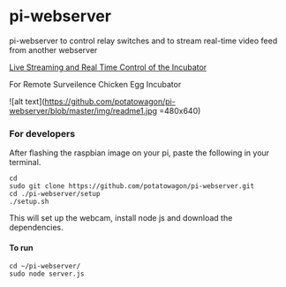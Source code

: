 # pi-webserver
pi-webserver to control relay switches and to stream real-time video feed from another webserver

<a href="http://chickenbox.zapto.org:3000">Live Streaming and Real Time Control of the Incubator</a>

For Remote Surveilence Chicken Egg Incubator

![alt text](https://github.com/potatowagon/pi-webserver/blob/master/img/readme1.jpg =480x640)

### For developers

After flashing the raspbian image on your pi, paste the following in your terminal.

```
cd 
sudo git clone https://github.com/potatowagon/pi-webserver.git
cd ./pi-webserver/setup
./setup.sh
```

This will set up the webcam, install node js and download the dependencies.

#### To run

```
cd ~/pi-webserver/
sudo node server.js
```

